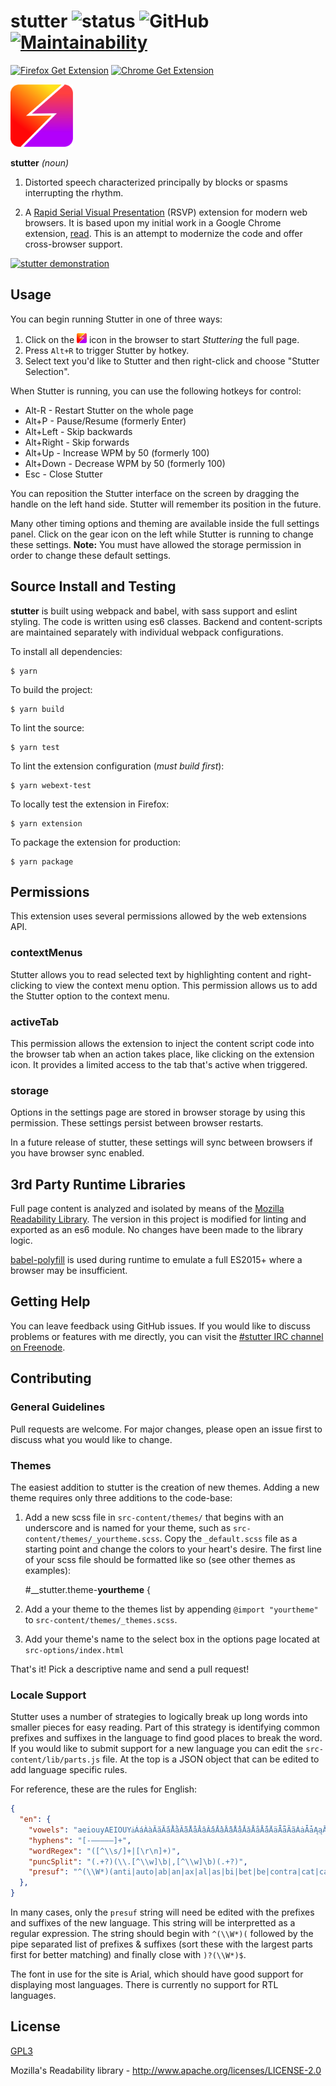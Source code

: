 # stutter ![status](https://travis-ci.com/jamestomasino/stutter.svg?branch=master) ![GitHub](https://img.shields.io/github/license/jamestomasino/stutter.svg) [![Maintainability](https://api.codeclimate.com/v1/badges/a4d5b54b3cf91c6a2b3e/maintainability)](https://codeclimate.com/github/jamestomasino/stutter/maintainability)

[![Firefox Get Extension](https://img.shields.io/badge/Firefox-Get%20Extension!-lightgrey.svg?style=popout&logo=mozilla-firefox)](https://addons.mozilla.org/en-US/firefox/addon/stutter/) [![Chrome Get Extension](https://img.shields.io/badge/Chrome-Get%20Extension!-lightgrey.svg?style=popout&logo=google-chrome)](https://chrome.google.com/webstore/detail/stutter/fbapmaboedchhgjolcnpfgoanbfajchl)

<a href="https://addons.mozilla.org/en-US/firefox/addon/stutter/"><img src="./icons/stutter.svg" width="100"></a>

**stutter** _(noun)_

1. Distorted speech characterized principally by blocks or spasms interrupting the rhythm.

2. A [Rapid Serial Visual Presentation](https://en.wikipedia.org/wiki/Rapid_serial_visual_presentation) (RSVP) extension for modern web browsers. It is based upon my initial work in a Google Chrome extension, [read](https://github.com/jamestomasino/read_plugin). This is an attempt to modernize the code and offer cross-browser support.

[![stutter demonstration](https://i.imgur.com/hGocwaV.png)](https://www.youtube.com/watch?v=UJwFdPYbRRg)

## Usage

You can begin running Stutter in one of three ways:

1. Click on the <img src="./icons/stutter.svg" width="16"> icon in the browser to start _Stuttering_ the full page.
2. Press `Alt+R` to trigger Stutter by hotkey.
3. Select text you'd like to Stutter and then right-click and choose "Stutter Selection".

When Stutter is running, you can use the following hotkeys for control:

- Alt-R - Restart Stutter on the whole page
- Alt+P - Pause/Resume (formerly Enter)
- Alt+Left - Skip backwards
- Alt+Right - Skip forwards
- Alt+Up - Increase WPM by 50 (formerly 100)
- Alt+Down - Decrease WPM by 50 (formerly 100)
- Esc - Close Stutter

You can reposition the Stutter interface on the screen by dragging the handle on the left hand side. Stutter will remember its position in the future.

Many other timing options and theming are available inside the full settings panel. Click on the gear icon on the left while Stutter is running to change these settings. **Note:** You must have allowed the storage permission in order to change these default settings.

## Source Install and Testing

**stutter** is built using webpack and babel, with sass support and eslint styling. The code is written using es6 classes. Backend and content-scripts are maintained separately with individual webpack configurations.

To install all dependencies:

    $ yarn

To build the project:

    $ yarn build

To lint the source:

    $ yarn test

To lint the extension configuration (_must build first_):

    $ yarn webext-test

To locally test the extension in Firefox:

    $ yarn extension

To package the extension for production:

    $ yarn package

## Permissions

This extension uses several permissions allowed by the web extensions API.

### contextMenus

Stutter allows you to read selected text by highlighting content and right-clicking to view the context menu option. This permission allows us to add the Stutter option to the context menu.

### activeTab

This permission allows the extension to inject the content script code into the browser tab when an action takes place, like clicking on the extension icon. It provides a limited access to the tab that's active when triggered.

### storage

Options in the settings page are stored in browser storage by using this permission. These settings persist between browser restarts.

In a future release of stutter, these settings will sync between browsers if you have browser sync enabled.

## 3rd Party Runtime Libraries

Full page content is analyzed and isolated by means of the [Mozilla Readability Library](https://github.com/mozilla/readability). The version in this project is modified for linting and exported as an es6 module. No changes have been made to the library logic.

[babel-polyfill](https://babeljs.io/docs/en/babel-polyfill) is used during runtime to emulate a full ES2015+ where a browser may be insufficient.

## Getting Help

You can leave feedback using GitHub issues. If you would like to discuss problems or features with me directly, you can visit the [#stutter IRC channel on Freenode](https://kiwiirc.com/nextclient/#irc://irc.freenode.net/#stutter).

## Contributing

### General Guidelines

Pull requests are welcome. For major changes, please open an issue first to
discuss what you would like to change.

### Themes

The easiest addition to stutter is the creation of new themes. Adding a new theme requires only three additions to the code-base:

1. Add a new scss file in `src-content/themes/` that begins with an underscore and is named for your theme, such as `src-content/themes/_yourtheme.scss`. Copy the `_default.scss` file as a starting point and change the colors to your heart's desire. The first line of your scss file should be formatted like so (see other themes as examples):

    #__stutter.theme-**yourtheme** {

2. Add a your theme to the themes list by appending `@import "yourtheme"` to `src-content/themes/_themes.scss`.

3. Add your theme's name to the select box in the options page located at `src-options/index.html`

That's it! Pick a descriptive name and send a pull request!

### Locale Support

Stutter uses a number of strategies to logically break up long words into smaller pieces for easy reading. Part of this strategy is identifying common prefixes and suffixes in the language to find good places to break the word. If you would like to submit support for a new language you can edit the `src-content/lib/parts.js` file. At the top is a JSON object that can be edited to add language specific rules.

For reference, these are the rules for English:

```json
{
  "en": {
    "vowels": "aeiouyAEIOUYẚÁáÀàĂăẮắẰằẴẵẲẳÂâẤấẦầẪẫẨẩǍǎÅåǺǻÄäǞǟÃãȦȧǠǡĄąĀāẢảȀȁȂȃẠạẶặẬậḀḁȺⱥǼǽǢǣÉƏƎǝéÈèĔĕÊêẾếỀềỄễỂểĚěËëẼẽĖėȨȩḜḝĘęĒēḖḗḔḕẺẻȄȅȆȇẸẹỆệḘḙḚḛɆɇɚɝÍíÌìĬĭÎîǏǐÏïḮḯĨĩİiĮįĪīỈỉȈȉȊȋỊịḬḭIıƗɨÓóÒòŎŏÔôỐốỒồỖỗỔổǑǒÖöȪȫŐőÕõṌṍṎṏȬȭȮȯȰȱØøǾǿǪǫǬǭŌōṒṓṐṑỎỏȌȍȎȏƠơỚớỜờỠỡỞởỢợỌọỘộƟɵÚúÙùŬŭÛûǓǔŮůÜüǗǘǛǜǙǚǕǖŰűŨũṸṹŲųŪūṺṻỦủȔȕȖȗƯưỨứỪừỮữỬửỰựỤụṲṳṶṷṴṵɄʉÝýỲỳŶŷY̊ẙŸÿỸỹẎẏȲȳỶỷỴỵʏɎɏƳƴ",
    "hyphens": "[-—‒–—―]+",
    "wordRegex": "([^\\s/]+|[\r\n]+)",
    "puncSplit": "(.+?)(\\.[^\\w]\b|,[^\\w]\b)(.+?)",
    "presuf": "^(\\W*)(anti|auto|ab|an|ax|al|as|bi|bet|be|contra|cat|cath|cir|cum|cog|col|com|con|cor|could|co|desk|de|dis|did|dif|di|eas|every|ever|extra|ex|end|en|em|epi|evi|func|fund|fin|hyst|hy|han|il|in|im|ir|just|jus|loc|lig|lit|li|mech|manu|man|mal|mis|mid|mono|multi|mem|micro|non|nano|ob|oc|of|opt|op|over|para|per|post|pre|peo|pro|retro|rea|re|rhy|should|some|semi|sen|sol|sub|suc|suf|super|sup|sur|sus|syn|sym|syl|tech|trans|tri|typo|type|uni|un|van|vert|with|would|won)?(.*?)(weens?|widths?|icals?|ables?|ings?|tions?|ions?|ies|isms?|ists?|ful|ness|ments?|ly|ify|ize|ise|ity|en|ers?|ences?|tures?|ples?|als?|phy|puts?|phies|ry|ries|cy|cies|mums?|ous|cents?)?(\\W*)$"
  },
}
```

In many cases, only the `presuf` string will need be edited with the prefixes and suffixes of the new language. This string will be interpretted as a regular expression. The string should begin with `^(\\W*)(` followed by the pipe separated list of prefixes & suffixes (sort these with the largest parts first for better matching) and finally close with `)?(\\W*)$`.

The font in use for the site is Arial, which should have good support for displaying most languages. There is currently no support for RTL languages.

## License

[GPL3](LICENSE)

Mozilla's Readability library - http://www.apache.org/licenses/LICENSE-2.0
